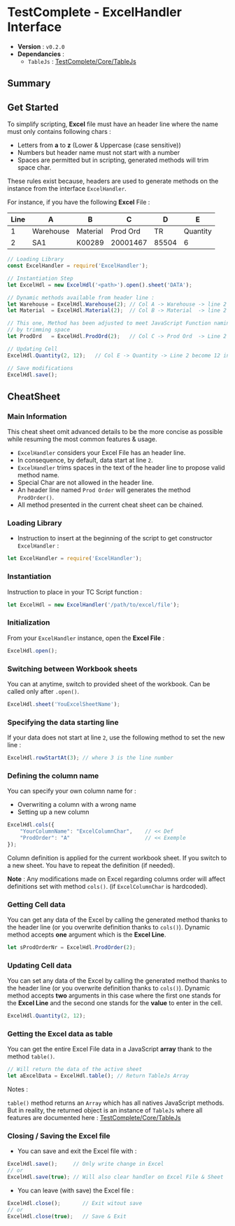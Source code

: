 # TestComplete - ExcelHandler Interface

* **Version** : ``v0.2.0``
* **Dependancies** :
    * ``TableJs`` : [TestComplete/Core/TableJs](https://gitlab.viseo.com/testcomplete/core/tablejs)


## Summary

[](BeginSummary)
[](EndSummary)


## Get Started

To simplify scripting, 
**Excel** file must have an header line
where the name must only contains following chars :

- Letters from **a** to **z** (Lower & Uppercase (case sensitive))
- Numbers but header name must not start with a number
- Spaces are permitted but in scripting, generated methods will trim space char.

These rules exist because, headers are used to generate methods on the instance
from the interface ``ExcelHandler``.

For instance, if you have the following **Excel** File :

| Line | A | B | C | D | E |
|---|---|---|---|---|---|
| 1 | Warehouse | Material | Prod Ord | TR | Quantity |
| 2 | SA1 | K00289 | 20001467 | 85504 | 6 |
 
````js
// Loading Library
const ExcelHandler = require('ExcelHandler');

// Instantiation Step
let ExcelHdl = new ExcelHdl('<path>').open().sheet('DATA');

// Dynamic methods available from header line :
let Warehouse = ExcelHdl.Warehouse(2); // Col A -> Warehouse -> line 2 = SA1
let Material  = ExcelHdl.Material(2);  // Col B -> Material  -> line 2 = K00289

// This one, Method has been adjusted to meet JavaScript Function naming convention rule
// by trimming space
let ProdOrd   = ExcelHdl.ProdOrd(2);   // Col C -> Prod Ord  -> Line 2 = 20001467

// Updating Cell
ExcelHdl.Quantity(2, 12);   // Col E -> Quantity -> Line 2 become 12 instead of 6

// Save modifications
ExcelHdl.save();
````


## CheatSheet

### Main Information

This cheat sheet omit advanced details to be the more concise as 
possible while resuming the most common features & usage.

* ``ExcelHandler`` considers your Excel File has an header line.
* In consequence, by default, data start at line ``2``.
* ``ExcelHandler`` trims spaces in the text of the header line to
propose valid method name.
* Special Char are not allowed in the header line.
* An header line named ``Prod Order`` will generates the method
``ProdOrder()``.
* All method presented in the current cheat sheet can be chained.


### Loading Library

* Instruction to insert at the beginning of the script to get
constructor ``ExcelHandler`` :

````js
let ExcelHandler = require('ExcelHandler');
````

### Instantiation

Instruction to place in your TC Script function :

````js
let ExcelHdl = new ExcelHandler('/path/to/excel/file');
````


### Initialization

From your ``ExcelHandler`` instance, open the **Excel File** : 

````js
ExcelHdl.open();
````


### Switching between Workbook sheets

You can at anytime, switch to provided sheet of the workbook.
Can be called only after ``.open()``.

````js
ExcelHdl.sheet('YouExcelSheetName');
````


### Specifying the data starting line

If your data does not start at line ``2``,
use the following method to set the new line :

````js
ExcelHdl.rowStartAt(3); // where 3 is the line number
````


### Defining the column name

You can specify your own column name for :

* Overwriting a column with a wrong name 
* Setting up a new column

````js
ExcelHdl.cols({
    "YourColumnName": "ExcelColumnChar",    // << Def
    "ProdOrder": "A"                        // << Exemple
});
````

Column definition is applied for the current workbook sheet.
If you switch to a new sheet. You have to repeat 
the definition (if needed).

**Note** : Any modifications made on Excel regarding columns order will 
affect definitions set with method ``cols()``.
(if `ExcelColumnChar` is hardcoded). 


### Getting Cell data

You can get any data of the Excel by calling the generated
method thanks to the header line (or you overwrite definition
thanks to `cols()`). Dynamic method accepts **one** argument which
is the **Excel Line**.

````js
let sProdOrderNr = ExcelHdl.ProdOrder(2);
````


### Updating Cell data

You can set any data of the Excel by calling the generated
method thanks to the header line (or you overwrite definition
thanks to `cols()`). 
Dynamic method accepts **two** arguments in this case where
the first one stands for the **Excel Line** and the second one stands for the
**value** to enter in the cell.

````js
ExcelHdl.Quantity(2, 12);
````


### Getting the Excel data as table

You can get the entire Excel File data in a JavaScript **array**
thank to the method ``table()``.

````js
// Will return the data of the active sheet
let aExcelData = ExcelHdl.table(); // Return TableJs Array
````

Notes :

``table()`` method returns an `Array` which has all natives JavaScript methods.
But in reality, the returned object is an instance of ``TableJs`` 
where all features are
documented here : [TestComplete/Core/TableJs](https://gitlab.viseo.com/testcomplete/core/tablejs)


### Closing / Saving the Excel file

* You can save and exit the Excel file with :

````js
ExcelHdl.save();     // Only write change in Excel
// or
ExcelHdl.save(true); // Will also clear handler on Excel File & Sheet
````

* You can leave (with save) the Excel file :

````js
ExcelHdl.close();       // Exit witout save
// or
ExcelHdl.close(true);   // Save & Exit
````